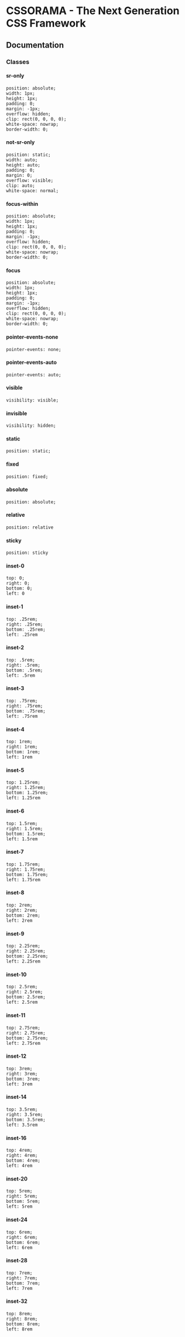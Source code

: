 # CSSORAMA - The Next Generation CSS Framework
## Documentation
### Classes
#### sr-only
    position: absolute;
    width: 1px;
    height: 1px;
    padding: 0;
    margin: -1px;
    overflow: hidden;
    clip: rect(0, 0, 0, 0);
    white-space: nowrap;
    border-width: 0;
#### not-sr-only
    position: static;
    width: auto;
    height: auto;
    padding: 0;
    margin: 0;
    overflow: visible;
    clip: auto;
    white-space: normal;
#### focus-within
    position: absolute;
    width: 1px;
    height: 1px;
    padding: 0;
    margin: -1px;
    overflow: hidden;
    clip: rect(0, 0, 0, 0);
    white-space: nowrap;
    border-width: 0;
#### focus
    position: absolute;
    width: 1px;
    height: 1px;
    padding: 0;
    margin: -1px;
    overflow: hidden;
    clip: rect(0, 0, 0, 0);
    white-space: nowrap;
    border-width: 0;
#### pointer-events-none
    pointer-events: none;
#### pointer-events-auto
    pointer-events: auto;
#### visible
    visibility: visible;
#### invisible
    visibility: hidden;
#### static
    position: static;
#### fixed
    position: fixed;
#### absolute
    position: absolute;
#### relative
    position: relative
#### sticky
    position: sticky
#### inset-0
    top: 0;
    right: 0;
    bottom: 0;
    left: 0
#### inset-1
    top: .25rem;
    right: .25rem;
    bottom: .25rem;
    left: .25rem
#### inset-2
    top: .5rem;
    right: .5rem;
    bottom: .5rem;
    left: .5rem
#### inset-3
    top: .75rem;
    right: .75rem;
    bottom: .75rem;
    left: .75rem
#### inset-4
    top: 1rem;
    right: 1rem;
    bottom: 1rem;
    left: 1rem
#### inset-5
    top: 1.25rem;
    right: 1.25rem;
    bottom: 1.25rem;
    left: 1.25rem
#### inset-6
    top: 1.5rem;
    right: 1.5rem;
    bottom: 1.5rem;
    left: 1.5rem
#### inset-7
    top: 1.75rem;
    right: 1.75rem;
    bottom: 1.75rem;
    left: 1.75rem
#### inset-8
    top: 2rem;
    right: 2rem;
    bottom: 2rem;
    left: 2rem
#### inset-9
    top: 2.25rem;
    right: 2.25rem;
    bottom: 2.25rem;
    left: 2.25rem
#### inset-10
    top: 2.5rem;
    right: 2.5rem;
    bottom: 2.5rem;
    left: 2.5rem
#### inset-11
    top: 2.75rem;
    right: 2.75rem;
    bottom: 2.75rem;
    left: 2.75rem
#### inset-12
    top: 3rem;
    right: 3rem;
    bottom: 3rem;
    left: 3rem
#### inset-14
    top: 3.5rem;
    right: 3.5rem;
    bottom: 3.5rem;
    left: 3.5rem
#### inset-16
    top: 4rem;
    right: 4rem;
    bottom: 4rem;
    left: 4rem
#### inset-20
    top: 5rem;
    right: 5rem;
    bottom: 5rem;
    left: 5rem
#### inset-24
    top: 6rem;
    right: 6rem;
    bottom: 6rem;
    left: 6rem
#### inset-28
    top: 7rem;
    right: 7rem;
    bottom: 7rem;
    left: 7rem
#### inset-32
    top: 8rem;
    right: 8rem;
    bottom: 8rem;
    left: 8rem
